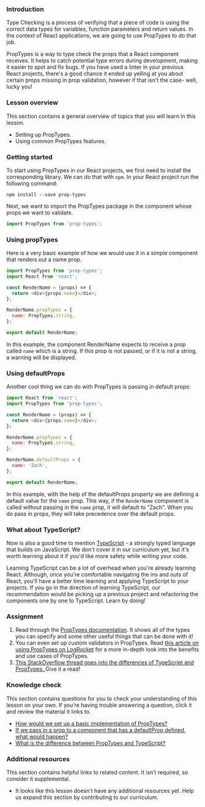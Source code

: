 ### Introduction

Type Checking is a process of verifying that a piece of code is using the correct data types for variables, function parameters and return values. In the context of React applications, we are going to use PropTypes to do that job. 

PropTypes is a way to type check the props that a React component receives. It helps to catch potential type errors during development, making it easier to spot and fix bugs. If you have used a linter in your previous React projects, there's a good chance it ended up yelling at you about certain props missing in prop validation, however if that isn't the case- well, lucky you!

### Lesson overview

This section contains a general overview of topics that you will learn in this lesson.

- Setting up PropTypes.
- Using common PropTypes features.

### Getting started

To start using PropTypes in our React projects, we first need to install the corresponding library. We can do that with `npm`. In your React project run the following command:

~~~
npm install --save prop-types
~~~

Next, we want to import the PropTypes package in the component whose props we want to validate.

~~~javascript
import PropTypes from 'prop-types';
~~~

### Using propTypes

Here is a very basic example of how we would use it in a simple component that renders out a name prop.

~~~javascript
import PropTypes from 'prop-types';
import React from 'react';

const RenderName = (props) => {
  return <div>{props.name}</div>;
};

RenderName.propTypes = {
  name: PropTypes.string,
};

export default RenderName;
~~~

In this example, the component RenderName expects to receive a prop called `name` which is a string. If this prop is not passed, or if it is not a string, a warning will be displayed.

### Using defaultProps

Another cool thing we can do with PropTypes is passing in default props:

~~~javascript
import React from 'react';
import PropTypes from 'prop-types';

const RenderName = (props) => {
  return <div>{props.name}</div>;
};

RenderName.propTypes = {
  name: PropTypes.string,
};

RenderName.defaultProps = {
  name: 'Zach',
};

export default RenderName;
~~~

In this example, with the help of the defaultProps property we are defining a default value for the `name` prop. This way, if the `RenderName` component is called without passing in the `name` prop, it will default to "Zach". When you do pass in props, they will take precedence over the default props.

### What about TypeScript?

Now is also a good time to mention [TypeScript](typescriptlang.org) - a strongly typed language that builds on JavaScript. We don't cover it in our curriculum yet, but it's worth learning about it if you'd like more safety while writing your code.

Learning TypeScript can be a lot of overhead when you're already learning React. Although, once you're comfortable navigating the ins and outs of React, you'll have a better time learning and applying TypeScript to your projects. If you go in the direction of learning TypeScript, our recommendation would be picking up a previous project and refactoring the components one by one to TypeScript. Learn by doing!

### Assignment

<div class="lesson-content__panel" markdown="1">

1. Read through the [PropTypes documentation](https://reactjs.org/docs/typechecking-with-proptypes.html). It shows all of the types you can specify and some other useful things that can be done with it!
2. You can even set up custom validators in PropTypes. Read [this article on using PropTypes on LogRocket](https://blog.logrocket.com/validate-react-props-proptypes/) for a more in-depth look into the benefits and use cases of PropTypes.
3. [This StackOverflow thread goes into the differences of TypeScript and PropTypes. ](https://stackoverflow.com/questions/41746028/proptypes-in-a-typescript-react-application)Give it a read!

</div>

### Knowledge check

This section contains questions for you to check your understanding of this lesson on your own. If you’re having trouble answering a question, click it and review the material it links to.

- <a class="knowledge-check-link" href="#using-proptypes">How would we set up a basic implementation of PropTypes?</a>
- <a class="knowledge-check-link" href="#using-defaultprops">If we pass in a prop to a component that has a defaultProp defined, what would happen?</a>
- <a class="knowledge-check-link" href="https://stackoverflow.com/questions/41746028/proptypes-in-a-typescript-react-application">What is the difference between PropTypes and TypeScript?</a>

### Additional resources

This section contains helpful links to related content. It isn’t required, so consider it supplemental.

- It looks like this lesson doesn't have any additional resources yet. Help us expand this section by contributing to our curriculum.
